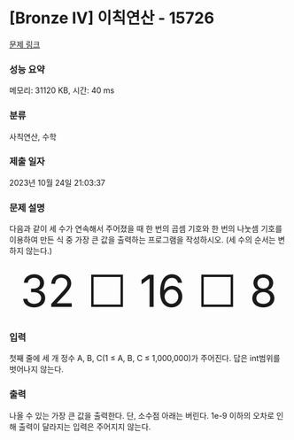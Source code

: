 # [Bronze IV] 이칙연산 - 15726 

[문제 링크](https://www.acmicpc.net/problem/15726) 

### 성능 요약

메모리: 31120 KB, 시간: 40 ms

### 분류

사칙연산, 수학

### 제출 일자

2023년 10월 24일 21:03:37

### 문제 설명

<p>다음과 같이 세 수가 연속해서 주어졌을 때 한 번의 곱셈 기호와 한 번의 나눗셈 기호를 이용하여 만든 식 중 가장 큰 값을 출력하는 프로그램을 작성하시오. (세 수의 순서는 변하지 않는다.)</p>

<p style="text-align: center;"><span style="font-size:80px;">32 ☐ 16 ☐ 8</span></p>

### 입력 

 <p>첫째 줄에 세 개 정수 A, B, C(1 ≤ A, B, C ≤ 1,000,000)가 주어진다. 답은 int범위를 벗어나지 않는다.</p>

### 출력 

 <p>나올 수 있는 가장 큰 값을 출력한다. 단, 소수점 아래는 버린다. 1e-9 이하의 오차로 인해 출력이 달라지는 입력은 주어지지 않는다.</p>

